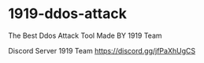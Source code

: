 # 1919-ddos-attack



The Best Ddos Attack Tool Made BY 1919 Team


Discord Server 1919 Team  https://discord.gg/jfPaXhUgCS
